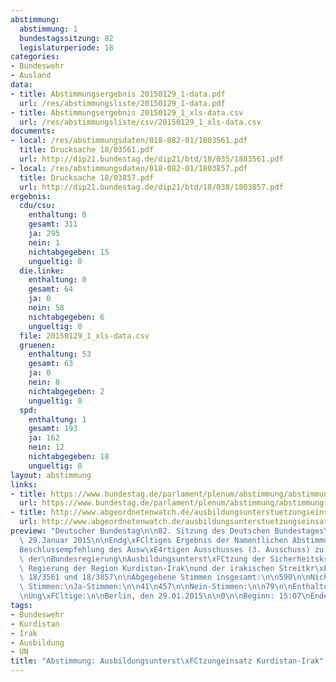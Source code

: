 ```yaml
---
abstimmung:
  abstimmung: 1
  bundestagssitzung: 82
  legislaturperiode: 18
categories:
- Bundeswehr
- Ausland
data:
- title: Abstimmungsergebnis 20150129_1-data.pdf
  url: /res/abstimmungsliste/20150129_1-data.pdf
- title: Abstimmungsergebnis 20150129_1_xls-data.csv
  url: /res/abstimmungsliste/csv/20150129_1_xls-data.csv
documents:
- local: /res/abstimmungsdaten/018-082-01/1803561.pdf
  title: Drucksache 18/03561.pdf
  url: http://dip21.bundestag.de/dip21/btd/18/035/1803561.pdf
- local: /res/abstimmungsdaten/018-082-01/1803857.pdf
  title: Drucksache 18/03857.pdf
  url: http://dip21.bundestag.de/dip21/btd/18/038/1803857.pdf
ergebnis:
  cdu/csu:
    enthaltung: 0
    gesamt: 311
    ja: 295
    nein: 1
    nichtabgegeben: 15
    ungueltig: 0
  die.linke:
    enthaltung: 0
    gesamt: 64
    ja: 0
    nein: 58
    nichtabgegeben: 6
    ungueltig: 0
  file: 20150129_1_xls-data.csv
  gruenen:
    enthaltung: 53
    gesamt: 63
    ja: 0
    nein: 8
    nichtabgegeben: 2
    ungueltig: 0
  spd:
    enthaltung: 1
    gesamt: 193
    ja: 162
    nein: 12
    nichtabgegeben: 18
    ungueltig: 0
layout: abstimmung
links:
- title: https://www.bundestag.de/parlament/plenum/abstimmung/abstimmung?id=324
  url: https://www.bundestag.de/parlament/plenum/abstimmung/abstimmung?id=324
- title: http://www.abgeordnetenwatch.de/ausbildungsunterstuetzungseinsatz_kurdistan_irak-1105-711.html
  url: http://www.abgeordnetenwatch.de/ausbildungsunterstuetzungseinsatz_kurdistan_irak-1105-711.html
preview: "Deutscher Bundestag\n\n82. Sitzung des Deutschen Bundestages\nam Donnerstag,\
  \ 29.Januar 2015\n\nEndg\xFCltiges Ergebnis der Namentlichen Abstimmung Nr. 1\n\n\
  Beschlussempfehlung des Ausw\xE4rtigen Ausschusses (3. Ausschuss) zu dem Antrag\
  \ der\nBundesregierung\nAusbildungsunterst\xFCtzung der Sicherheitskr\xE4fte der\
  \ Regierung der Region Kurdistan-Irak\nund der irakischen Streitkr\xE4fte\nDrs.\
  \ 18/3561 und 18/3857\n\nAbgegebene Stimmen insgesamt:\n\n590\n\nNicht abgegebene\
  \ Stimmen:\nJa-Stimmen:\n\n41\n457\n\nNein-Stimmen:\n\n79\n\nEnthaltungen:\n\n54\n\
  \nUng\xFCltige:\n\nBerlin, den 29.01.2015\n\n0\n\nBeginn: 15:07\nEnde: 15:10\n"
tags:
- Bundeswehr
- Kurdistan
- Irak
- Ausbildung
- UN
title: "Abstimmung: Ausbildungsunterst\xFCtzungeinsatz Kurdistan-Irak"
---
```

